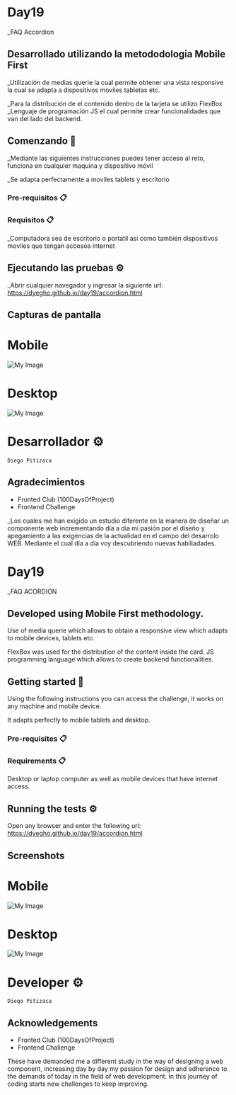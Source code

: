 <!-- Sapanish -->
# Day19

_FAQ Accordion

## Desarrollado utilizando la metododologia Mobile First
_Utilización de medias querie la cual permite obtener una vista responsive la cual se adapta a dispositivos moviles tabletas etc.

_Para la distribución de el contenido dentro de la tarjeta se utilizo FlexBox
_Lenguaje de programación JS el cual permite crear funcionalidades que van del lado del backend.

## Comenzando 🚀

_Mediante las siguientes instrucciones puedes tener acceso al reto, funciona en cualquier maquina y dispositivo móvil

_Se adapta perfectamente a moviles tablets y escritorio


### Pre-requisitos 📋
### Requisitos 📋
_Computadora sea de escritorio o portatil asi como también dispositivos moviles que tengan accesoa internet

## Ejecutando las pruebas ⚙️

_Abrir cualquier navegador y ingresar la siguiente url:
https://dyegho.github.io/day19/accordion.html


## Capturas de pantalla
# Mobile
![My Image](./img/FAQ-Mobile.JPG)

# Desktop
![My Image](./img/FAQ-Desktop.JPG)
# Desarrollador ⚙️
    Diego Pitizaca 
    
## Agradecimientos
* Fronted Club (100DaysOfProject)
* Frontend Challenge

_Los cuales me han exigido un estudio diferente en la manera de diseñar un componente web incrementando día a dia mi pasión por el diseño y apegamiento a las exigencias de la actualidad en el campo del desarrolo WEB. Mediante el cual día a día voy descubriendo nuevas habiliadades.

<!-- English -->

# Day19

_FAQ ACORDION

## Developed using Mobile First methodology.
Use of media querie which allows to obtain a responsive view which adapts to mobile devices, tablets etc.

FlexBox was used for the distribution of the content inside the card.
JS programming language which allows to create backend functionalities.

## Getting started 🚀

Using the following instructions you can access the challenge, it works on any machine and mobile device.

It adapts perfectly to mobile tablets and desktop.


### Pre-requisites 📋
### Requirements 📋
Desktop or laptop computer as well as mobile devices that have internet access.

## Running the tests ⚙️

Open any browser and enter the following url:
https://dyegho.github.io/day19/accordion.html


## Screenshots
# Mobile
![My Image](./img/FAQ-Mobile.JPG)

# Desktop
![My Image](./img/FAQ-Desktop.JPG)
# Developer ⚙️
    Diego Pitizaca 
    
## Acknowledgements
* Fronted Club (100DaysOfProject)
* Frontend Challenge

These have demanded me a different study in the way of designing a web component, increasing day by day my passion for design and adherence to the demands of today in the field of web development.
In this journey of coding starts new challenges to keep improving.








